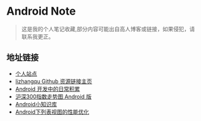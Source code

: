 # Android Note
>这是我的个人笔记收藏,部分内容可能出自高人博客或链接，如果侵犯，请联系我更正。

## 地址链接
- [个人站点]( www.devcoder.cn)
- [lizhangqu Github 资源链接主页](https://github.com/lizhangqu/CoreLink)
- [Android 开发中的日常积累](https://github.com/AllenCoder/AndroidNote/blob/master/AndroidResourceLink.md)
- [沪深300指数走势图 Android 版](https://github.com/AllenCoder/AndroidDevCoder/tree/master/linechart)
- [Android小知识库](http://wuxiaolong.me/2015/08/10/android-small-knowledge-base/)
- [Android下列表视图的性能优化
](http://boxcounter.com/technique/2015-08-01-Android%E4%B8%8B%E5%88%97%E8%A1%A8%E8%A7%86%E5%9B%BE%E7%9A%84%E6%80%A7%E8%83%BD%E4%BC%98%E5%8C%96/)